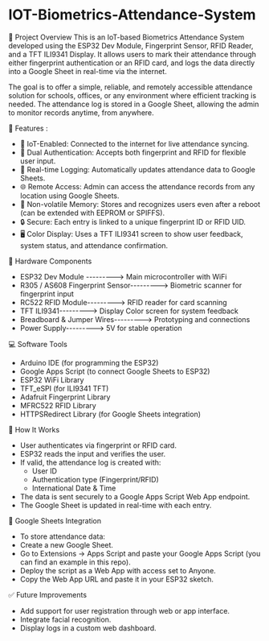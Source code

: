 # IOT-Biometrics-Attendance-System

📌 Project Overview
This is an IoT-based Biometrics Attendance System developed using the ESP32 Dev Module, Fingerprint Sensor, RFID Reader, and a TFT ILI9341 Display. It allows users to mark their attendance through either fingerprint authentication or an RFID card, and logs the data directly into a Google Sheet in real-time via the internet.

The goal is to offer a simple, reliable, and remotely accessible attendance solution for schools, offices, or any environment where efficient tracking is needed. The attendance log is stored in a Google Sheet, allowing the admin to monitor records anytime, from anywhere.

🔧 Features :
- 📶 IoT-Enabled: Connected to the internet for live attendance syncing.
- 🛂 Dual Authentication: Accepts both fingerprint and RFID for flexible user input.
- 🧠 Real-time Logging: Automatically updates attendance data to Google Sheets.
- 🌐 Remote Access: Admin can access the attendance records from any location using Google Sheets.
- 💾 Non-volatile Memory: Stores and recognizes users even after a reboot (can be extended with EEPROM or SPIFFS).
- 🔒 Secure: Each entry is linked to a unique fingerprint ID or RFID UID.
- 🖥️ Color Display: Uses a TFT ILI9341 screen to show user feedback, system status, and attendance confirmation.

🧰 Hardware Components
- ESP32 Dev Module --------->	Main microcontroller with WiFi
- R305 / AS608 Fingerprint Sensor--------->	Biometric scanner for fingerprint input
- RC522 RFID Module--------->	RFID reader for card scanning
- TFT ILI9341---------> Display	Color screen for system feedback
- Breadboard & Jumper Wires--------->	Prototyping and connections
- Power Supply--------->	5V for stable operation

💻 Software Tools
- Arduino IDE (for programming the ESP32)
- Google Apps Script (to connect Google Sheets to ESP32)
- ESP32 WiFi Library
- TFT_eSPI (for ILI9341 TFT)
- Adafruit Fingerprint Library
- MFRC522 RFID Library
- HTTPSRedirect Library (for Google Sheets integration)

🚀 How It Works
- User authenticates via fingerprint or RFID card.
- ESP32 reads the input and verifies the user.
- If valid, the attendance log is created with:
    * User ID
    * Authentication type (Fingerprint/RFID)
    * International Date & Time
- The data is sent securely to a Google Apps Script Web App endpoint.
- The Google Sheet is updated in real-time with each entry.

📂 Google Sheets Integration
- To store attendance data:
- Create a new Google Sheet.
- Go to Extensions → Apps Script and paste your Google Apps Script (you can find an example in this repo).
- Deploy the script as a Web App with access set to Anyone.
- Copy the Web App URL and paste it in your ESP32 sketch.

✅ Future Improvements
- Add support for user registration through web or app interface.
- Integrate facial recognition.
- Display logs in a custom web dashboard.

